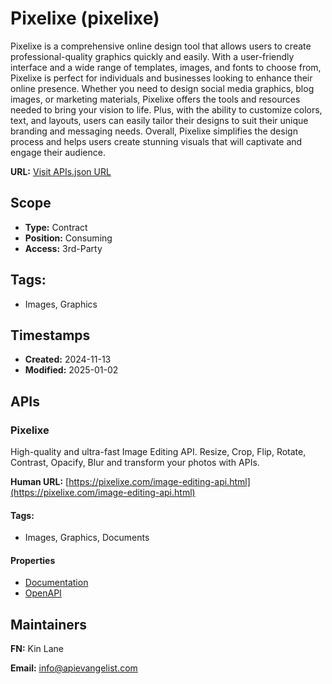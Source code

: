 # Pixelixe (pixelixe)
Pixelixe is a comprehensive online design tool that allows users to create professional-quality graphics quickly and easily. With a user-friendly interface and a wide range of templates, images, and fonts to choose from, Pixelixe is perfect for individuals and businesses looking to enhance their online presence. Whether you need to design social media graphics, blog images, or marketing materials, Pixelixe offers the tools and resources needed to bring your vision to life. Plus, with the ability to customize colors, text, and layouts, users can easily tailor their designs to suit their unique branding and messaging needs. Overall, Pixelixe simplifies the design process and helps users create stunning visuals that will captivate and engage their audience.

**URL:** [Visit APIs.json URL](https://raw.githubusercontent.com/api-search/pixelixe/refs/heads/main/apis.yml)

## Scope

- **Type:** Contract 
- **Position:** Consuming 
- **Access:** 3rd-Party 

## Tags:

 - Images, Graphics

## Timestamps

- **Created:** 2024-11-13 
- **Modified:** 2025-01-02 

## APIs

### Pixelixe
High-quality and ultra-fast Image Editing API. Resize, Crop, Flip, Rotate,
Contrast, Opacify, Blur and transform your photos with APIs.

**Human URL:** [https://pixelixe.com/image-editing-api.html](https://pixelixe.com/image-editing-api.html)


#### Tags:

 - Images, Graphics, Documents

#### Properties

- [Documentation](https://pixelixe.com/image-editing-api.html)
- [OpenAPI](properties/pixelixe-openapi.yml)

## Maintainers

**FN:** Kin Lane

**Email:** info@apievangelist.com


